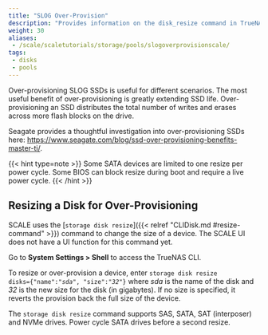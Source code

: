 ```yaml
---
title: "SLOG Over-Provision"
description: "Provides information on the disk_resize command in TrueNAS SCALE."
weight: 30
aliases:
 - /scale/scaletutorials/storage/pools/slogoverprovisionscale/
tags:
 - disks
 - pools
---
```


Over-provisioning SLOG SSDs is useful for different scenarios.
The most useful benefit of over-provisioning is greatly extending SSD life.
Over-provisioning an SSD distributes the total number of writes and erases across more flash blocks on the drive.

Seagate provides a thoughtful investigation into over-provisioning SSDs here:
https://www.seagate.com/blog/ssd-over-provisioning-benefits-master-ti/.

{{< hint type=note >}}
Some SATA devices are limited to one resize per power cycle.
Some BIOS can block resize during boot and require a live power cycle.
{{< /hint >}}

## Resizing a Disk for Over-Provisioning

SCALE uses the [`storage disk resize`]({{< relref "CLIDisk.md #resize-command" >}}) command to change the size of a device. The SCALE UI does not have a UI function for this command yet.

Go to **System Settings > Shell** to access the TrueNAS CLI.

To resize or over-provision a device, enter <code>storage disk resize disks={"name":"<em>sda</em>", "size":"<em>32</em>"}</code> where *sda* is the name of the disk and *32* is the new size for the disk (in gigabytes).
If no size is specified, it reverts the provision back the full size of the device.

The `storage disk resize` command supports SAS, SATA, SAT (interposer) and NVMe drives. Power cycle SATA drives before a second resize.
